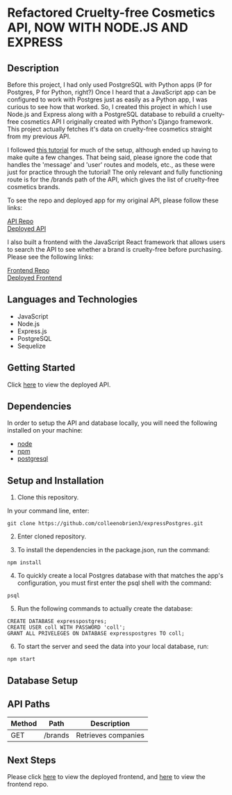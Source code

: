 # Refactored Cruelty-free Cosmetics API, NOW WITH NODE.JS AND EXPRESS

## Description

Before this project, I had only used PostgreSQL with Python apps (P for Postgres, P for Python, right?) Once I heard that a JavaScript app can be configured to work with Postgres just as easily as a Python app, I was curious to see how that worked. So, I created this project in which I use Node.js and Express along with a PostgreSQL database to rebuild a cruelty-free cosmetics API I originally created with Python's Django framework. This project actually fetches it's data on cruelty-free cosmetics straight from my previous API.

I followed [this tutorial](https://www.robinwieruch.de/postgres-express-setup-tutorial) for much of the setup, although ended up having to make quite a few changes. That being said, please ignore the code that handles the 'message' and 'user' routes and models, etc., as these were just for practice through the tutorial! The only relevant and fully functioning route is for the /brands path of the API, which gives the list of cruelty-free cosmetics brands.

To see the repo and deployed app for my original API, please follow these links:

[API Repo](https://github.com/colleenobrien3/makeupupi) <br>
[Deployed API](https://arcane-brook-10088.herokuapp.com/companies)

I also built a frontend with the JavaScript React framework that allows users to search the API to see whether a brand is cruelty-free before purchasing. Please see the following links:

[Frontend Repo](https://github.com/colleenobrien3/react_cruelty_free) <br>
[Deployed Frontend](https://hilight.netlify.app/)

## Languages and Technologies

- JavaScript
- Node.js
- Express.js
- PostgreSQL
- Sequelize

## Getting Started

Click [here](https://gentle-falls-38875.herokuapp.com/brands) to view the deployed API.

## Dependencies

In order to setup the API and database locally, you will need the following installed on your machine:

- [node](https://nodejs.org/en/download/)
- [npm](https://www.npmjs.com/get-npm)
- [postgresql](https://www.postgresql.org/docs/9.3/tutorial-install.html)

## Setup and Installation

1. Clone this repository.

In your command line, enter:

```
git clone https://github.com/colleenobrien3/expressPostgres.git
```

2. Enter cloned repository.

3. To install the dependencies in the package.json, run the command:

```
npm install
```

4. To quickly create a local Postgres database with that matches the app's configuration, you must first enter the psql shell with the command:

```
psql
```

5. Run the following commands to actually create the database:

```
CREATE DATABASE expresspostgres;
CREATE USER coll WITH PASSWORD 'coll';
GRANT ALL PRIVELEGES ON DATABASE expresspostgres TO coll;
```

6. To start the server and seed the data into your local database, run:

```
npm start
```

## Database Setup

## API Paths

| Method |  Path   | Description         |
| ------ | :-----: | ------------------- |
| GET    | /brands | Retrieves companies |

## Next Steps

Please click [here](https://hilight.netlify.app/) to view the deployed frontend, and [here](https://github.com/colleenobrien3/react_cruelty_free) to view the frontend repo.
